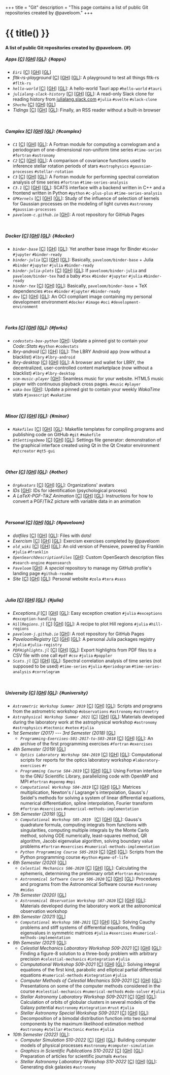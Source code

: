 +++
title = "Git"
description = "This page contains a list of public Git repositories created by @paveloom."
+++

# {{ title() }}
#### A list of public Git repositories created by @paveloom. {#}

##### Apps [[C](https://codeberg.org/paveloom-a)] [[GH](https://github.com/paveloom-a)] [[GL](https://gitlab.com/paveloom-g/apps)]: {#apps}
- *`Eiri`* [[C](https://codeberg.org/paveloom-a/Eiri)] [[GH](https://github.com/paveloom-a/Eiri)] [[GL](https://gitlab.com/paveloom-g/apps/Eiri)]
- *fltk-rs-playground* [[C](https://codeberg.org/paveloom-a/fltk-rs-playground)] [[GH](https://github.com/paveloom-a/fltk-rs-playground)] [[GL](https://gitlab.com/paveloom-g/apps/fltk-rs-playground)]: A playground to test all things fltk-rs `#fltk-rs`
- *`hello-world`* [[C](https://codeberg.org/paveloom-a/hello-world)] [[GH](https://github.com/paveloom-a/hello-world)] [[GL](https://gitlab.com/paveloom-g/apps/hello-world)]: A hello-world Tauri app `#hello-world` `#tauri`
- *`julialang-slack-history`* [[C](https://codeberg.org/paveloom-a/julialang-slack-history)] [[GH](https://github.com/paveloom-a/julialang-slack-history)] [[GL](https://gitlab.com/paveloom-g/apps/julialang-slack-history)]: A read-only Slack clone for reading history from [julialang.slack.com](https://julialang.slack.com) `#julia` `#svelte` `#slack-clone`
- *`Shuchu`* [[C](https://codeberg.org/paveloom-a/Shuchu)] [[GH](https://github.com/paveloom-a/Shuchu)] [[GL](https://gitlab.com/paveloom-g/apps/Shuchu)]
- *Tidings* [[C](https://codeberg.org/paveloom-a/Tidings)] [[GH](https://github.com/paveloom-a/Tidings/)] [[GL](https://gitlab.com/paveloom-g/apps/Tidings)]: Finally, an RSS reader without a built-in browser

<br>

##### Complex [[C](https://codeberg.org/paveloom-c)] [[GH](https://github.com/paveloom-c)] [[GL](https://gitlab.com/paveloom-g/complex)]: {#complex}
- *`C1`* [[C](https://codeberg.org/paveloom-c/C1)] [[GH](https://github.com/paveloom-c/C1)] [[GL](https://gitlab.com/paveloom-g/complex/C1)]: A Fortran module for computing a correlogram and a periodogram of one-dimensional non-uniform time series `#time-series` `#fortran` `#astronomy`
- *`C2`* [[C](https://codeberg.org/paveloom-c/C2)] [[GH](https://github.com/paveloom-c/C2)] [[GL](https://gitlab.com/paveloom-g/complex/C2)]: A comparison of covariance functions used to inference stellar rotation periods of stars `#astrophysics` `#gaussian-processes` `#stellar-rotation`
- *`C3`* [[C](https://codeberg.org/paveloom-c/C3)] [[GH](https://github.com/paveloom-c/C3)] [[GL](https://gitlab.com/paveloom-g/complex/C3)]: A Fortran module for performing spectral correlation analysis of time series `#fortran` `#time-series-analysis`
- *`C3.1`* [[C](https://codeberg.org/paveloom-c/C3.1)] [[GH](https://github.com/paveloom-c/C3.1)] [[GL](https://gitlab.com/paveloom-g/complex/C3.1)]: SCATS interface with a backend written in C++ and a frontend written in Python `#python` `#c-plus-plus` `#time-series-analysis`
- *`GPKernels`* [[C](https://codeberg.org/paveloom-c/GPKernels)] [[GH](https://github.com/paveloom-c/GPKernels)] [[GL](https://gitlab.com/paveloom-g/complex/GPKernels)]: Study of the influence of selection of kernels for Gaussian processes on the modeling of light curves `#astronomy` `#gaussian-processes`
- *`paveloom-c.github.io`* [[GH](https://github.com/paveloom-c/paveloom-c.github.io)]: A root repository for GitHub Pages

<br>

##### Docker [[C](https://codeberg.org/paveloom-d)] [[GH](https://github.com/paveloom-d)] [[GL](https://gitlab.com/paveloom-g/docker)]: {#docker}

- *`binder-base`* [[C](https://codeberg.org/paveloom-d/binder-base)] [[GH](https://github.com/paveloom-d/binder-base)] [[GL](https://gitlab.com/paveloom-g/docker/binder-base)]: Yet another base image for Binder `#binder` `#jupyter` `#binder-ready`
- *`binder-julia`* [[C](https://codeberg.org/paveloom-d/binder-julia)] [[GH](https://github.com/paveloom-d/binder-julia)] [[GL](https://gitlab.com/paveloom-g/docker/binder-julia)]: Basically, `paveloom/binder-base` + Julia `#binder` `#jupyter` `#julia` `#binder-ready`
- *`binder-julia-plots`* [[C](https://codeberg.org/paveloom-d/binder-julia-plots)] [[GH](https://github.com/paveloom-d/binder-julia-plots)] [[GL](https://gitlab.com/paveloom-g/docker/binder-julia-plots)]: If `paveloom/binder-julia` and `paveloom/binder-tex` had a baby `#tex` `#binder` `#jupyter` `#julia` `#binder-ready`
- *`binder-tex`* [[C](https://codeberg.org/paveloom-d/binder-tex)] [[GH](https://github.com/paveloom-d/binder-tex)] [[GL](https://gitlab.com/paveloom-g/docker/binder-tex)]: Basically, `paveloom/binder-base` + TeX dependencies `#tex` `#binder` `#jupyter` `#binder-ready`
- *`dev`* [[C](https://codeberg.org/paveloom-d/dev)] [[GH](https://github.com/paveloom-d/dev)] [[GL](https://gitlab.com/paveloom-g/docker/dev)]: An OCI compliant image containing my personal development environment `#docker` `#image` `#oci` `#development-environment`

<br>

##### Forks [[C](https://codeberg.org/paveloom-f/)] [[GH](https://github.com/paveloom-f)] [[GL](https://gitlab.com/paveloom-g/forks)]: {#forks}
- *`codestats-box-python`* [[GH](https://github.com/paveloom-f/codestats-box-python)]: Update a pinned gist to contain your *Code::Stats* `#python` `#codestats`
- *lbry-android* [[C](https://codeberg.org/paveloom-f/lbry-android)] [[GH](https://github.com/paveloom-f/lbry-android)] [[GL](https://gitlab.com/paveloom-g/forks/lbry-android)]: The LBRY Android app (now without a blacklist) `#lbry` `#lbry-android`
- *lbry-desktop* [[C](https://codeberg.org/paveloom-f/lbry-desktop)] [[GH](https://github.com/paveloom-f/lbry-desktop)] [[GL](https://gitlab.com/paveloom-g/forks/lbry-desktop)]: A browser and wallet for LBRY, the decentralized, user-controlled content marketplace (now without a blacklist) `#lbry` `#lbry-desktop`
- *`scm-music-player`* [[GH](https://github.com/paveloom-f/scm-music-player)]: Seamless music for your website. HTML5 music player with continuous playback cross pages. `#music` `#player`
- *`waka-box`* [[GH](https://github.com/paveloom-f/waka-box)]: Update a pinned gist to contain your weekly _WakaTime_ stats `#javascript` `#wakatime`

<br>

##### Minor [[C](https://codeberg.org/paveloom-m)] [[GH](https://github.com/paveloom-m)] [[GL](https://gitlab.com/paveloom-g/minor)]: {#minor}
- *`Makefiles`* [[C](https://codeberg.org/paveloom-m/Makefiles)] [[GH](https://github.com/paveloom-m/Makefiles)] [[GL](https://gitlab.com/paveloom-g/minor/Makefiles)]: Makefile templates for compiling programs and publishing code on GitHub `#git` `#makefile`
- *`QtSettingsDemo`* [[C](https://codeberg.org/paveloom-m/QtSettingsDemo)] [[GH](https://github.com/paveloom-m/QtSettingsDemo)] [[GL](https://gitlab.com/paveloom-g/minor/QtSettingsDemo)]: Settings file generator: demonstration of the graphical interface created using Qt in the Qt Creator environment `#qtcreator` `#qt5-gui`

<br>

##### Other [[C](https://codeberg.org/paveloom-o)] [[GH](https://github.com/paveloom-o)] [[GL](https://gitlab.com/paveloom-g/other)]: {#other}
- *`OrgAvatars`* [[C](https://codeberg.org/paveloom-o/OrgAvatars)] [[GH](https://github.com/paveloom-o/OrgAvatars)] [[GL](https://gitlab.com/paveloom-g/other/OrgAvatars)]: Organizations' avatars
- *IDs* [[GH](https://github.com/paveloom-o/IDs)]: IDs for identification (psychological process)
- *A LaTeX-PGF-TikZ Animation* [[C](https://codeberg.org/paveloom-o/A-LaTeX-PGF-TikZ-Animation)] [[GH](https://github.com/paveloom-o/A-LaTeX-PGF-TikZ-Animation)] [[GL](https://gitlab.com/paveloom-g/other/a-latex-pgf-tikz-animation)]: Instructions for how to convert a PGF/TikZ picture with variable data in an animation

<br>

##### Personal [[C](https://codeberg.org/Paveloom)] [[GH](https://github.com/Paveloom)] [[GL](https://gitlab.com/paveloom-g/personal)]: {#paveloom}
- *dotfiles* [[C](https://codeberg.org/paveloom/dotfiles)] [[GH](https://github.com/Paveloom/dotfiles)] [[GL](https://gitlab.com/paveloom-g/personal/dotfiles)]: Files with dots!
- *Exercism* [[C](https://codeberg.org/paveloom/Exercism)] [[GH](https://github.com/Paveloom/Exercism)] [[GL](https://gitlab.com/paveloom-g/personal/Exercism)]: Exercism exercises completed by @paveloom
- *`old_wiki`* [[C](https://codeberg.org/paveloom/old_wiki)] [[GH](https://github.com/Paveloom/old_wiki)] [[GL](https://gitlab.com/paveloom-g/personal/old_wiki)]: An old version of Pensieve, powered by Franklin `#julia` `#franklin`
- *`OpenSearchDescriptionFiles`* [[GH](https://github.com/Paveloom/OpenSearchDescriptionFiles)]: Custom OpenSearch description files  `#search-engine` `#opensearch`
- *`Paveloom`* [[GH](https://github.com/Paveloom/Paveloom)]: A *special* repository to manage my GitHub profile's landing page `#github-readme`
- *Site* [[C](https://codeberg.org/paveloom/pages)] [[GH](https://github.com/Paveloom/paveloom.github.io)] [[GL](https://gitlab.com/paveloom-g/personal/site)]: Personal website `#zola` `#tera` `#sass`

<br>

##### Julia [[C](https://codeberg.org/paveloom-j)] [[GH](https://github.com/paveloom-j)] [[GL](https://gitlab.com/paveloom-g/julia)]: {#julia}
- *Exceptions.jl* [[C](https://codeberg.org/paveloom-j/Exceptions.jl)] [[GH](https://github.com/paveloom-j/Exceptions.jl)] [[GL](https://gitlab.com/paveloom-g/julia/Exceptions.jl)]: Easy exception creation `#julia` `#exceptions` `#exception-handling`
- *`HillRegions.jl`* [[C](https://codeberg.org/paveloom-j/HillRegions.jl)] [[GH](https://github.com/paveloom-j/HillRegions.jl)] [[GL](https://gitlab.com/paveloom-g/julia/HillRegions.jl)]: A recipe to plot Hill regions `#julia` `#hill-regions`
- *`paveloom-j.github.io`* [[GH](https://github.com/paveloom-j/paveloom-j.github.io)]: A root repository for GitHub Pages
- *PaveloomRegistry* [[C](https://codeberg.org/paveloom-j/PaveloomRegistry)] [[GH](https://github.com/paveloom-j/PaveloomRegistry)] [[GL](https://gitlab.com/paveloom-g/julia/PaveloomRegistry)]: A personal Julia packages registry `#julia` `#julia-registry`
- *`PDFHighlights.jl`* [[C](https://codeberg.org/paveloom-j/PDFHighlights.jl)] [[GH](https://github.com/paveloom-j/PDFHighlights.jl)] [[GL](https://gitlab.com/paveloom-g/julia/PDFHighlights.jl)]: Export highlights from PDF files to a CSV file with one call `#pdf` `#csv` `#julia` `#poppler`
- *`Scats.jl`* [[C](https://codeberg.org/paveloom-j/Scats.jl)] [[GH](https://github.com/paveloom-j/Scats.jl)] [[GL](https://gitlab.com/paveloom-g/julia/Scats.jl)]: Spectral correlation analysis of time series (not supposed to be used) `#time-series` `#julia` `#periodogram` `#time-series-analysis` `#correlogram`

<br>

##### University [[C](https://codeberg.org/paveloom-university)] [[GH](https://github.com/paveloom-university)] [[GL](https://gitlab.com/paveloom-g/university)]: {#university}
- *`Astrometric Workshop Summer 2019`* [[C](https://codeberg.org/paveloom-university/Astrometric-Workshop-Summer-2019)] [[GH](https://github.com/paveloom-university/Astrometric-Workshop-Summer-2019)] [[GL](https://gitlab.com/paveloom-g/university/astrometric-workshop-summer-2019)]: Scripts and programs from the astrometric workshop `#observations`  `#astronomy` `#astrometry`
- *`Astrophysical Workshop Summer 2021`* [[C](https://codeberg.org/paveloom-university/Astrophysical-Workshop-Summer-2021)] [[GH](https://github.com/paveloom-university/Astrophysical-Workshop-Summer-2021)] [[GL](https://gitlab.com/paveloom-g/university/astrophysical-workshop-summer-2021)]: Materials developed during the laboratory work at the astrophysical workshop `#astronomy` `#astrophysics` `#tectonic` `#xetex` `#julia`
- *1st Semester (2017) --- 3rd Semester (2018)* [[GL](https://gitlab.com/paveloom-g/university/s01-2017-to-s03-2018)]
  - *`Programming-Exercises-S01-2017-to-S03-2018`* [[C](https://codeberg.org/paveloom-university/Programming-Exercises-S01-2017-to-S03-2018)] [[GH](https://github.com/paveloom-university/Programming-Exercises-S01-2017-to-S03-2018)] [[GL](https://gitlab.com/paveloom-g/university/s01-2017-to-s03-2018/programming-exercises)]: An archive of the first programming exercises `#fortran` `#exercises`
- *4th Semester (2019)* [[GL](https://gitlab.com/paveloom-g/university/s04-2019)]
  - *`Optics Laboratory Workshop S04-2019`* [[C](https://codeberg.org/paveloom-university/Optics-Laboratory-Workshop-S04-2019)] [[GH](https://github.com/paveloom-university/Optics-Laboratory-Workshop-S04-2019)] [[GL](https://gitlab.com/paveloom-g/university/s04-2019/optics-laboratory-workshop)]: Computational scripts for reports for the optics laboratory workshop `#laboratory-exercises` `#r`
  - *`Programming Course S04-2019`* [[C](https://codeberg.org/paveloom-university/Programming-Course-S04-2019)] [[GH](https://github.com/paveloom-university/Programming-Course-S04-2019)] [[GL](https://gitlab.com/paveloom-g/university/s04-2019/programming-course)]: Using Fortran interface to the GNU Scientific Library, parallelizing code with OpenMP and MPI `#fortran` `#openmp` `#mpi`
  - *`Computational Workshop S04-2019`* [[C](https://codeberg.org/paveloom-university/Computational-Workshop-S04-2019)] [[GH](https://github.com/paveloom-university/Computational-Workshop-S04-2019)] [[GL](https://gitlab.com/paveloom-g/university/s04-2019/computational-workshop)]: Matrices multiplication, Newton's / Lagrange's interpolation, Gauss's / Seidel's methods for solving a system of linear differential equations, numerical differentiation, spline interpolation, Fourier transform `#fortran` `#exercises` `#numerical-methods-implementation`
- *5th Semester (2019)* [[GL](https://gitlab.com/paveloom-g/university/s05-2019)]
  - *`Computational Workshop S05-2019 `* [[C](https://codeberg.org/paveloom-university/Computational-Workshop-S05-2019)] [[GH](https://github.com/paveloom-university/Computational-Workshop-S05-2019)] [[GL](https://gitlab.com/paveloom-g/university/s05-2019/computational-workshop)]: Gauss's quadrature formula, computing integrals from functions with singularities, computing multiple integrals by the Monte Carlo method, solving ODE numerically, least-squares method, QR algorithm, Jacobi eigenvalue algorithm, solving boundary value problems `#fortran` `#exercises` `#numerical-methods-implementation`
  - *`Python Programming Course S05-2019`* [[C](https://codeberg.org/paveloom-university/Python-Programming-Course-S05-2019)] [[GH](https://github.com/paveloom-university/Python-Programming-Course-S05-2019)] [[GL](https://gitlab.com/paveloom-g/university/s05-2019/python-programming-course)]: Scripts from the Python programming course `#python` `#game-of-life`
- *6th Semester (2020)* [[GL](https://gitlab.com/paveloom-g/university/s06-2020)]
  - *`Celestial Mechanics S06-2020`* [[C](https://codeberg.org/paveloom-university/Celestial-Mechanics-S06-2020)] [[GH](https://github.com/paveloom-university/Celestial-Mechanics-S06-2020)] [[GL](https://gitlab.com/paveloom-g/university/s06-2020/celestial-mechanics)]: Calculating the ephemeris, determining the preliminary orbit `#fortran` `#astronomy`
  - *`Astronomical Software Course S06-2020`* [[C](https://codeberg.org/paveloom-university/Astronomical-Software-Course-S06-2020)] [[GH](https://github.com/paveloom-university/Astronomical-Software-Course-S06-2020)] [[GL](https://gitlab.com/paveloom-g/university/s06-2020/astronomical-software-course)]: Procedures and programs from the Astronomical Software course `#astronomy` `#midas`
- *7th Semester (2020)* [[GL](https://gitlab.com/paveloom-g/university/s07-2020)]
  - *`Astronomical Observation Workshop S07-2020`* [[C](https://codeberg.org/paveloom-university/Astronomical-Observation-Workshop-S07-2020)] [[GH](https://github.com/paveloom-university/Astronomical-Observation-Workshop-S07-2020)] [[GL](https://gitlab.com/paveloom-g/university/s07-2020/astronomical-observation-workshop-s07-2020)]: Materials developed during the laboratory work at the astronomical observation workshop
- *8th Semester (2021)* [[GL](https://gitlab.com/paveloom-g/university/s08-2021)]
  - *`Computational Workshop S08-2021`* [[C](https://codeberg.org/paveloom-university/Computational-Workshop-S08-2021/settings)] [[GH](https://github.com/paveloom-university/Computational-Workshop-S08-2021)] [[GL](https://gitlab.com/paveloom-g/university/s08-2021/computational-workshop)]: Solving Cauchy problems and stiff systems of differential equations, finding eigenvalues in symmetric matrices `#julia` `#exercises` `#numerical-methods-implementation`
- *9th Semester (2021)* [[GL](https://gitlab.com/paveloom-g/university/s09-2021)]:
  - *Celestial Mechanics Laboratory Workshop S09-2021* [[C](https://codeberg.org/paveloom-university/Celestial-Mechanics-Laboratory-Workshop-S09-2021)] [[GH](https://github.com/paveloom-university/Celestial-Mechanics-Laboratory-Workshop-S09-2021)] [[GL](https://gitlab.com/paveloom-g/university/s09-2021/celestial-mechanics-laboratory-workshop)]: Finding a figure-8 solution to a three-body problem with arbitrary precision `#celestial-mechanics` `#integration` `#julia`
  - *Computational Workshop S09-2021* [[C](https://codeberg.org/paveloom-university/Computational-Workshop-S09-2021)] [[GH](https://github.com/paveloom-university/Computational-Workshop-S09-2021)] [[GL](https://gitlab.com/paveloom-g/university/s09-2021/computational-workshop)]: Solving integral equations of the first kind, parabolic and elliptical partial differential equations `#numerical-methods` `#integration` `#julia`
  - *Computer Methods of Celestial Mechanics S09-2021* [[C](https://codeberg.org/paveloom-university/Computer-Methods-of-Celestial-Mechanics-S09-2021)] [[GH](https://github.com/paveloom-university/Computer-Methods-of-Celestial-Mechanics-S09-2021)] [[GL](https://gitlab.com/paveloom-g/university/s09-2021/computer-methods-of-celestial-mechanics)]: Presentations on some of the computer methods considered in the course `#celestial-mechanics` `#numerical-methods` `#ode-solver` `#julia`
  - *Stellar Astronomy Laboratory Workshop S09-2021* [[C](https://codeberg.org/paveloom-university/Stellar-Astronomy-Laboratory-Workshop-S09-2021)] [[GH](https://github.com/paveloom-university/Stellar-Astronomy-Laboratory-Workshop-S09-2021)] [[GL](https://gitlab.com/paveloom-g/university/s09-2021/stellar-astronomy-laboratory-workshop)]: Calculation of orbits of globular clusters in several models of the Galaxy potential `#astronomy` `#integration` `#rust` `#julia`
  - *Stellar Astronomy Special Workshop S09-2021* [[C](https://codeberg.org/paveloom-university/Stellar-Astronomy-Special-Workshop-S09-2021)] [[GH](https://github.com/paveloom-university/Stellar-Astronomy-Special-Workshop-S09-2021)] [[GL](https://gitlab.com/paveloom-g/university/s09-2021/stellar-astronomy-special-workshop)]: Decomposition of a bimodal distribution function into two normal components by the maximum likelihood estimation method `#astronomy` `#stellar` `#tectonic` `#xetex` `#julia`
- *10th Semester (2022)* [[GL](https://gitlab.com/paveloom-g/university/s10-2022)]:
  - *Computer Simulation S10-2022* [[C](https://codeberg.org/paveloom-university/Computer-Simulation-S10-2022)] [[GH](https://github.com/paveloom-university/Computer-Simulation-S10-2022)] [[GL](https://gitlab.com/paveloom-g/university/s10-2022/computer-simulation)]: Building computer models of physical processes `#astronomy` `#computer-simulation`
  - *Graphics in Scientific Publications S10-2022* [[C](https://codeberg.org/paveloom-university/Graphics-in-Scientific-Publications-S10-2022)] [[GH](https://github.com/paveloom-university/Graphics-in-Scientific-Publications-S10-2022)] [[GL](https://gitlab.com/paveloom-g/university/s10-2022/graphics-in-scientific-publications)]: Preparation of articles for scientific journals `#xetex`
  - *Stellar Astronomy Laboratory Workshop S10-2022* [[C](https://codeberg.org/paveloom-university/Stellar-Astronomy-Laboratory-Workshop-S10-2022)] [[GH](https://github.com/paveloom-university/Stellar-Astronomy-Laboratory-Workshop-S10-2022)] [[GL](https://gitlab.com/paveloom-g/university/s10-2022/stellar-astronomy-laboratory-workshop)]: Generating disk galaxies `#astronomy`
